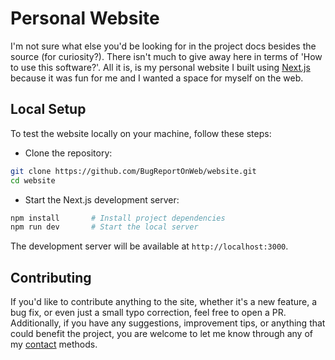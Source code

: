 # Personal Website

I'm not sure what else you'd be looking for in the project docs besides the source (for curiosity?). There isn't much to give away here in terms of 'How to use this software?'. All it is, is my personal website I built using [Next.js](https://nextjs.org) because it was fun for me and I wanted a space for myself on the web.

## Local Setup

To test the website locally on your machine, follow these steps:

- Clone the repository:
```bash
git clone https://github.com/BugReportOnWeb/website.git
cd website
```

- Start the Next.js development server:
```bash
npm install       # Install project dependencies
npm run dev       # Start the local server
```

The development server will be available at `http://localhost:3000`.

## Contributing

If you'd like to contribute anything to the site, whether it's a new feature, a bug fix, or even just a small typo correction, feel free to open a PR. Additionally, if you have any suggestions, improvement tips, or anything that could benefit the project, you are welcome to let me know through any of my [contact](https://devkaul.vercel.app/contact) methods.
